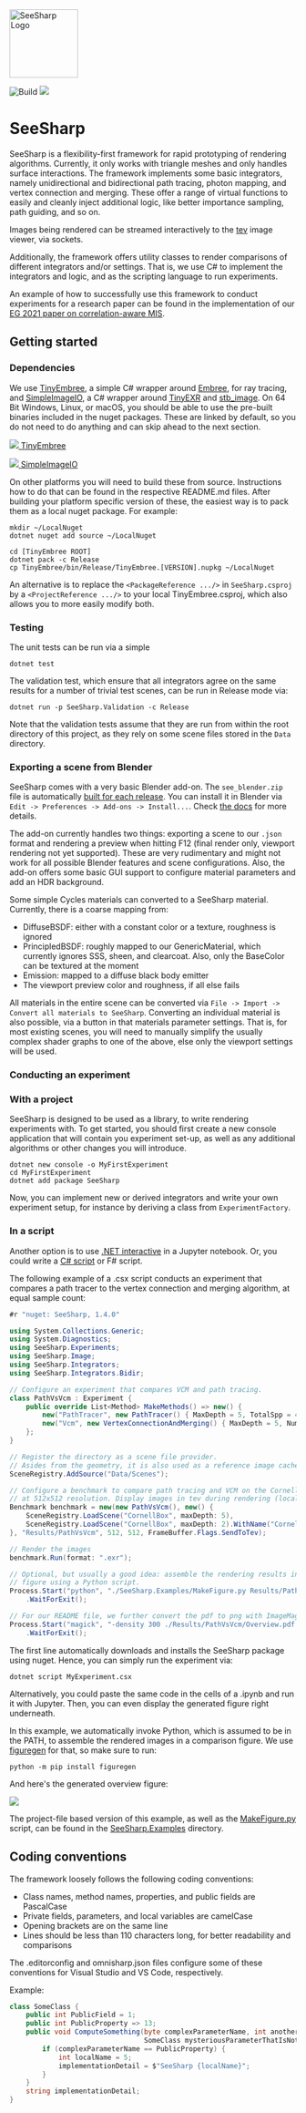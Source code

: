 <img src="logo.png" width=120 height=120 alt="SeeSharp Logo" />

![Build](https://github.com/pgrit/SeeSharp/workflows/Build/badge.svg)
<a href="https://www.nuget.org/packages/SeeSharp/"><img src="https://buildstats.info/nuget/SeeSharp" /></a>

# SeeSharp

SeeSharp is a flexibility-first framework for rapid prototyping of rendering algorithms.
Currently, it only works with triangle meshes and only handles surface interactions.
The framework implements some basic integrators, namely unidirectional and bidirectional path tracing,
photon mapping, and vertex connection and merging.
These offer a range of virtual functions to easily and cleanly inject additional logic, like
better importance sampling, path guiding, and so on.

Images being rendered can be streamed interactively to the [tev](https://github.com/tom94/tev) image viewer, via sockets.

Additionally, the framework offers utility classes to render comparisons of different integrators and/or settings.
That is, we use C# to implement the integrators and logic, and as the scripting language to run experiments.

An example of how to successfully use this framework to conduct experiments for a research paper can be found
in the implementation of our [EG 2021 paper on correlation-aware MIS](https://github.com/pgrit/MisForCorrelatedBidir).

## Getting started

### Dependencies

We use [TinyEmbree](https://github.com/pgrit/TinyEmbree), a simple C# wrapper around [Embree](https://www.embree.org/),
for ray tracing, and [SimpleImageIO](https://github.com/pgrit/SimpleImageIO), a C# wrapper around [TinyEXR](https://github.com/syoyo/tinyexr) and
[stb_image](https://github.com/nothings/stb). On 64 Bit Windows, Linux, or macOS, you should be able to use the pre-built binaries included in the
nuget packages. These are linked by default, so you do not need to do anything and can skip ahead to the next section.

<a href="https://www.nuget.org/packages/TinyEmbree/"><img src="https://buildstats.info/nuget/TinyEmbree" /> TinyEmbree</a>

<a href="https://www.nuget.org/packages/SimpleImageIO/"><img src="https://buildstats.info/nuget/SimpleImageIO" /> SimpleImageIO</a>

On other platforms you will need to build these from source. Instructions how to do that can be found in the respective README.md files.
After building your platform specific version of these, the easiest way is to pack them as a local nuget package.
For example:

```
mkdir ~/LocalNuget
dotnet nuget add source ~/LocalNuget

cd [TinyEmbree ROOT]
dotnet pack -c Release
cp TinyEmbree/bin/Release/TinyEmbree.[VERSION].nupkg ~/LocalNuget
```

An alternative is to replace the `<PackageReference .../>` in `SeeSharp.csproj` by a `<ProjectReference .../>` to your local
TinyEmbree.csproj, which also allows you to more easily modify both.

### Testing

The unit tests can be run via a simple

```
dotnet test
```

The validation test, which ensure that all integrators agree on the same results for a number of trivial test scenes,
can be run in Release mode via:

```
dotnet run -p SeeSharp.Validation -c Release
```

Note that the validation tests assume that they are run from within the root directory of this project, as they
rely on some scene files stored in the `Data` directory.

### Exporting a scene from Blender

SeeSharp comes with a very basic Blender add-on. The `see_blender.zip` file is automatically [built for each release](https://github.com/pgrit/SeeSharp/releases). You can install it in Blender via `Edit -> Preferences -> Add-ons -> Install...`. Check [the docs](https://docs.blender.org/manual/en/latest/editors/preferences/addons.html) for more details.

The add-on currently handles two things: exporting a scene to our `.json` format and rendering a preview when hitting F12 (final render only, viewport rendering not yet supported). These are very rudimentary and might not work for all possible Blender features and scene configurations.
Also, the add-on offers some basic GUI support to configure material parameters and add an HDR background. 

Some simple Cycles materials can converted to a SeeSharp material. Currently, there is a coarse mapping from:

- DiffuseBSDF: either with a constant color or a texture, roughness is ignored
- PrincipledBSDF: roughly mapped to our GenericMaterial, which currently ignores SSS, sheen, and clearcoat. Also,
only the BaseColor can be textured at the moment
- Emission: mapped to a diffuse black body emitter
- The viewport preview color and roughness, if all else fails

All materials in the entire scene can be converted via `File -> Import -> Convert all materials to SeeSharp`. 
Converting an individual material is also possible, via a button in that materials parameter settings.
That is, for most existing scenes, you will need to manually simplify the usually complex shader graphs to
one of the above, else only the viewport settings will be used.


### Conducting an experiment

### With a project

SeeSharp is designed to be used as a library, to write rendering experiments with.
To get started, you should first create a new console application that will contain you experiment set-up,
as well as any additional algorithms or other changes you will introduce.

```
dotnet new console -o MyFirstExperiment
cd MyFirstExperiment
dotnet add package SeeSharp
```

Now, you can implement new or derived integrators and write your own experiment setup,
for instance by deriving a class from `ExperimentFactory`.

### In a script

Another option is to use [.NET interactive](https://github.com/dotnet/interactive) in a Jupyter notebook.
Or, you could write a [C# script](https://github.com/filipw/dotnet-script) or F# script.

The following example of a .csx script conducts an experiment that compares a path tracer to the vertex connection and merging algorithm, at equal sample count:
```C#
#r "nuget: SeeSharp, 1.4.0"

using System.Collections.Generic;
using System.Diagnostics;
using SeeSharp.Experiments;
using SeeSharp.Image;
using SeeSharp.Integrators;
using SeeSharp.Integrators.Bidir;

// Configure an experiment that compares VCM and path tracing.
class PathVsVcm : Experiment {
    public override List<Method> MakeMethods() => new() {
        new("PathTracer", new PathTracer() { MaxDepth = 5, TotalSpp = 4 }),
        new("Vcm", new VertexConnectionAndMerging() { MaxDepth = 5, NumIterations = 2 })
    };
}

// Register the directory as a scene file provider.
// Asides from the geometry, it is also used as a reference image cache.
SceneRegistry.AddSource("Data/Scenes");

// Configure a benchmark to compare path tracing and VCM on the CornellBox
// at 512x512 resolution. Display images in tev during rendering (localhost, default port)
Benchmark benchmark = new(new PathVsVcm(), new() {
    SceneRegistry.LoadScene("CornellBox", maxDepth: 5),
    SceneRegistry.LoadScene("CornellBox", maxDepth: 2).WithName("CornellBoxDirectIllum")
}, "Results/PathVsVcm", 512, 512, FrameBuffer.Flags.SendToTev);

// Render the images
benchmark.Run(format: ".exr");

// Optional, but usually a good idea: assemble the rendering results in an overview
// figure using a Python script.
Process.Start("python", "./SeeSharp.Examples/MakeFigure.py Results/PathVsVcm PathTracer Vcm")
    .WaitForExit();

// For our README file, we further convert the pdf to png with ImageMagick
Process.Start("magick", "-density 300 ./Results/PathVsVcm/Overview.pdf ExampleFigure.png")
    .WaitForExit();
```

The first line automatically downloads and installs the SeeSharp package using nuget. Hence, you can simply run the experiment via:


```
dotnet script MyExperiment.csx
```

Alternatively, you could paste the same code in the cells of a .ipynb and run it with Jupyter. Then, you can even display the generated figure right underneath.

In this example, we automatically invoke Python, which is assumed to be in the PATH,
to assemble the rendered images in a comparison figure. We use [figuregen](https://github.com/Mira-13/figure-gen) for that, so make sure to run:

```
python -m pip install figuregen
```

And here's the generated overview figure:

![](ExampleFigure.png)

The project-file based version of this example, as well as the [MakeFigure.py](SeeSharp.Examples/MakeFigure.py) script, can be found in the [SeeSharp.Examples](SeeSharp.Examples) directory.

## Coding conventions

The framework loosely follows the following coding conventions:

- Class names, method names, properties, and public fields are PascalCase
- Private fields, parameters, and local variables are camelCase
- Opening brackets are on the same line
- Lines should be less than 110 characters long, for better readability and comparisons

The .editorconfig and omnisharp.json files configure some of these conventions for Visual Studio and VS Code, respectively.

Example:

```C#
class SomeClass {
    public int PublicField = 1;
    public int PublicProperty => 13;
    public void ComputeSomething(byte complexParameterName, int anotherVeryLongParameterName,
                                 SomeClass mysteriousParameterThatIsNotNamedWell) {
        if (complexParameterName == PublicProperty) {
            int localName = 5;
            implementationDetail = $"SeeSharp {localName}";
        }
    }
    string implementationDetail;
}
```
